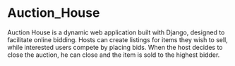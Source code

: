 # Auction_House
Auction House is a dynamic web application built with Django, designed to facilitate online bidding. Hosts can create listings for items they wish to sell, while interested users compete by placing bids. When the host decides to close the auction, he can close and the item is sold to the highest bidder.
